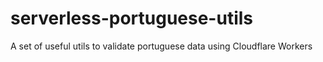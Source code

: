 # serverless-portuguese-utils
A set of useful utils to validate portuguese data using Cloudflare Workers
